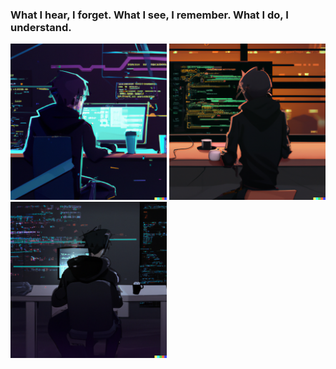 ### What I hear, I forget. What I see, I remember. What I do, I understand.

<p float="left">
  <img src="./assets/Profile1.png" width="250"/>
  <img src="./assets/Profile2.png" width="250"/>
  <img src="./assets/Profile3.png" width="250"/>
</p>


<!--
**TheWisker/TheWisker** is a ✨ _special_ ✨ repository because its `README.md` (this file) appears on your GitHub profile.

Here are some ideas to get you started:

- 🔭 I’m currently working on ...
- 🌱 I’m currently learning ...
- 👯 I’m looking to collaborate on ...
- 🤔 I’m looking for help with ...
- 💬 Ask me about ...
- 📫 How to reach me: ...
- ⚡ Fun fact: ...
-->
